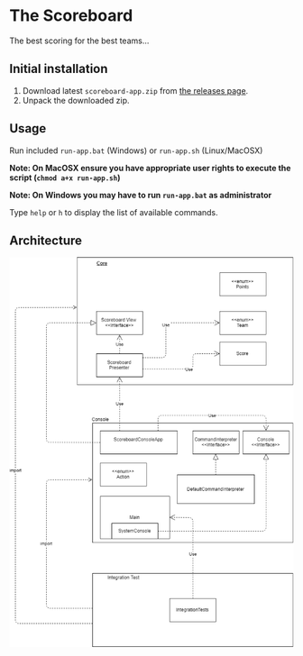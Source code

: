 # The Scoreboard

The best scoring for the best teams...

## Initial installation

1. Download latest `scoreboard-app.zip` from [the releases page](https://github.com/jlink-workshop/scoreboard/releases).
2. Unpack the downloaded zip.

## Usage

Run included `run-app.bat` (Windows) or `run-app.sh` (Linux/MacOSX)

**Note: On MacOSX ensure you have appropriate user rights to execute the script (`chmod a+x run-app.sh`)**

**Note: On Windows you may have to run `run-app.bat` as administrator**

Type `help` or `h` to display the list of available commands.

## Architecture

![Component overview](architecture.png "Component view of scoreboard's architecture")